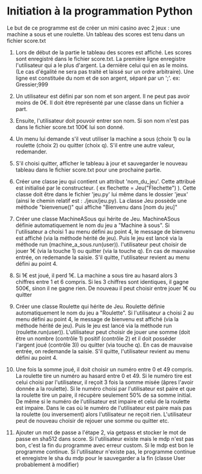 # Initiation à la programmation Python 

Le but de ce programme est de créer un mini casino avec 2 jeux : une machine a sous et une roulette. Un tableau des scores est tenu dans un fichier score.txt

1. Lors de début de la partie le tableau des scores est affiché. Les scores sont enregistré dans le fichier score.txt. La première ligne enregistre l'utilisateur qui a le plus d'argent. La dernière celui qui en as le moins. (Le cas d'égalité ne sera pas traité et laissé sur un ordre arbitraire). Une ligne est constituée du nom et de son argent, séparé par un ';'.
ex: Gressier;999

2. Un utilisateur est défini par son nom et son argent. Il ne peut pas avoir moins de 0€. Il doit être représenté par une classe dans un fichier a part.

3. Ensuite, l'utilisateur doit pouvoir entrer son nom. Si son nom n'est pas dans le fichier score.txt 100€ lui son donné.

4. Un menu lui demande s'il veut utiliser la machine a sous (choix 1) ou la roulette (choix 2) ou quitter (choix q). S'il entre une autre valeur, redemander.

5. S'il choisi quitter, afficher le tableau à jour et sauvegarder le nouveau tableau dans le fichier score.txt pour une prochaine partie.

6. Créer une classe jeu qui contient un attribut 'nom_du_jeu'. Cette attribué est initialisé par le constructeur. ( ex flechette =
Jeu("Flechette") ). Cette classe doit être dans le fichier 'jeu.py' lui même dans le dossier 'jeux' (ainsi le chemin relatif est : ./jeux/jeu.py). La classe Jeu possède une méthode "bienvenue()" qui affiche "Bienvenu dans [nom du jeu]"

7. Créer une classe MachineASous qui hérite de Jeu. MachineASous définie automatiquement le nom du jeu a "Machine à sous". Si l'utilisateur a  choisi 1 au menu défini au point 4, le message de bienvenu est affiché (via la méthode hérité de jeu). Puis le jeu est lancé via la méthode run (machine_a_sous.run(user)). l'utilisateur peut choisir de jouer 1€ (via la touche 1) ou quitter (via la touche q). En cas de mauvaise entrée, on redemande la saisie. S'il quitte, l'utilisateur revient au menu défini au point 4.

8. Si 1€ est joué, il perd 1€. La machine a sous tire au hasard alors 3 chiffres entre 1 et 6 compris. Si les 3 chiffres sont identiques, il gagne 500€, sinon il ne gagne rien. De nouveau il peut choisir entre jouer 1€ ou quitter

9. Créer une classe Roulette qui hérite de Jeu. Roulette définie automatiquement le nom du jeu a "Roulette". Si l'utilisateur a choisi 2 au menu défini au point 4, le message de bienvenu est affiché (via la méthode hérité de jeu). Puis le jeu est lancé via la méthode run (roulette.run(user)). L'utilisateur peut choisir de jouer une somme (doit être un nombre (contrôle 1) positif (contrôle 2) et il doit posséder l'argent joué (contrôle 3)) ou quitter (via touche q). En cas de mauvaise entrée, on redemande la saisie. S'il quitte, l'utilisateur revient au menu défini au point 4.

10. Une fois la somme joué, il doit choisir un numéro entre 0 et 49 compris. La roulette tire un numéro au hasard entre 0 et 49. Si le numéro tire est celui choisi par l'utilisateur, il reçoit 3 fois la somme misée (âpres l'avoir donnée a la roulette). Si le numéro choisi par l'utilisateur est paire et que la roulette tire un paire, il récupère seulement 50% de sa somme initial. De même si le numéro de l'utilisateur est impaire  et celui de la roulette est impaire. Dans le cas où le numéro de l'utilisateur est  paire mais pas la roulette (ou inversement) alors l'utilisateur ne reçoit rien. L'utilisateur peut de nouveau choisir de rejouer une somme ou quitter etc.

11. Ajouter un mot de passe a l'étape 2, via getpass et stocker le mot de passe en sha512 dans score. Si l'utilisateur existe mais le  mdp n'est pas bon, c'est la fin du programme avec erreur custom. Si le mdp est bon le programme continue. Si l'utilisateur n'existe pas, le programme continue et enregistre le sha du mdp pour le sauvegarder a la fin (classe User probablement à modifier)
